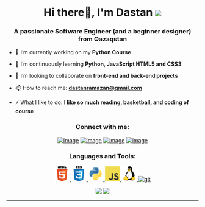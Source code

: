 

<h1 align="center">Hi there👋, I'm Dastan <img height="40" src="https://emoji.gg/assets/emoji/7333-parrotdance.gif"></h1>
<h3 align="center">A passionate Software Engineer (and a beginner designer) from Qazaqstan</h3>

- 🔭 I’m currently working on my **Python Course**

- 🌱 I’m continuously learning **Python, JavaScript HTML5 and CSS3**

- 👯 I’m looking to collaborate on **front-end and back-end projects**

- 📫 How to reach me: **dastanramazan@gmail.com**

- ⚡ What I like to do: **I like so much reading, basketball, and coding of course**

<h3 align="center">Connect with me:</h3>
<div align="center">

[![image](https://img.shields.io/badge/LinkedIn-0077B5?style=for-the-badge&logo=linkedin&logoColor=white)](https://www.linkedin.com/in/drinit1984/)
[![image](https://img.shields.io/badge/Instagram-E4405F?style=for-the-badge&logo=instagram&logoColor=white)](https://instagram.com/dr_in_it?igshid=OGQ5ZDc2ODk2ZA%3D%3D&utm_source=qr)
[![image](https://img.shields.io/badge/Twitter-1DA1F2?style=for-the-badge&logo=twitter&logoColor=white)]()
[![image](https://img.shields.io/badge/Gmail-D14836?style=for-the-badge&logo=gmail&logoColor=white)](mailto:produtor.dastanramazan@gmail.com)
  
</div>

<h3 align="center">Languages and Tools:</h3>

<p align="center"> 
  <a href="https://www.w3.org/html/" target="_blank"> 
    <img src="https://raw.githubusercontent.com/devicons/devicon/master/icons/html5/html5-original-wordmark.svg" alt="html5" width="40" height="40"/> 
  </a>
  <a href="https://www.w3schools.com/css/" target="_blank"> 
    <img src="https://raw.githubusercontent.com/devicons/devicon/master/icons/css3/css3-original-wordmark.svg" alt="css3" width="40" height="40"/> 
  </a> 
  <a href="https://www.python.org" target="_blank"> 
    <img src="https://raw.githubusercontent.com/devicons/devicon/master/icons/python/python-original.svg" alt="python" width="40" height="40"/> 
  </a>  
  <a href="https://developer.mozilla.org/en-US/docs/Web/JavaScript" target="_blank"> 
    <img src="https://raw.githubusercontent.com/devicons/devicon/master/icons/javascript/javascript-original.svg" alt="javascript" width="40" height="40"/> 
  </a> 
  <a href="https://www.linux.org/" target="_blank"> 
    <img src="https://raw.githubusercontent.com/devicons/devicon/master/icons/linux/linux-original.svg" alt="linux" width="40" height="40"/> 
  </a> 
  <a href="https://git-scm.com/" target="_blank"> 
    <img src="https://www.vectorlogo.zone/logos/git-scm/git-scm-icon.svg" alt="git" width="40" height="40"/> 
  </a>
</p>

<p align= "center">
  <img height= "150" src="https://github-readme-stats.vercel.app/api?username=BrantLauro&theme=react&show_icons=true&include_all_commits=true" />
  <img height= "150" src="https://github-readme-stats.vercel.app/api/top-langs/?username=BrantLauro&theme=react&layout=compact" />
</p>

------

